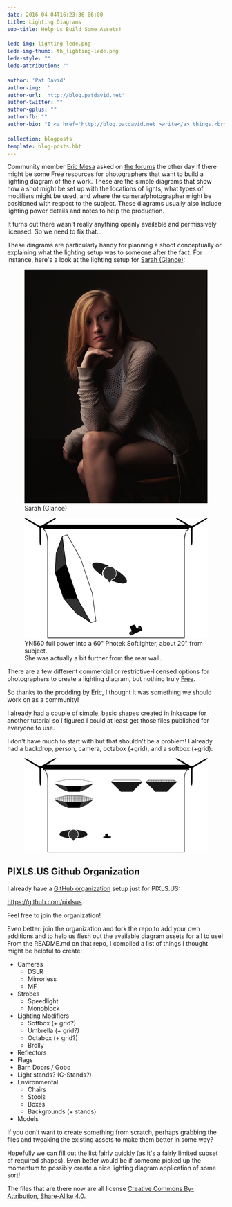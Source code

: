 ```yaml
---
date: 2016-04-04T16:23:36-06:00
title: Lighting Diagrams
sub-title: Help Us Build Some Assets!

lede-img: lighting-lede.png
lede-img-thumb: th_lighting-lede.png
lede-style: ""
lede-attribution: ""

author: 'Pat David'
author-img: ''
author-url: 'http://blog.patdavid.net'
author-twitter: ""
author-gplus: ""
author-fb: ""
author-bio: "I <a href='http://blog.patdavid.net'>write</a> things.<br>I <a href='http://www.flickr.com/photos/patdavid'>photograph</a> things.<br>Sometimes they <a href='https://pixls.us'>meet</a>."

collection: blogposts 
template: blog-posts.hbt
---
```


Community member [Eric Mesa][] asked on [the forums][] the other day if there might be some Free resources for photographers that want to build a lighting diagram of their work.  These are the simple diagrams that show how a shot might be set up with the locations of lights, what types of modifiers might be used, and where the camera/photographer might be positioned with respect to the subject.  These diagrams usually also include lighting power details and notes to help the production.

It turns out there wasn't really anything openly available and permissively licensed.  So we need to fix that...

[Eric Mesa]: http://www.ericsbinaryworld.com/
[the forums]: https://discuss.pixls.us/t/is-there-a-good-lighting-setup-template-for-gimp/1179/

<!-- more -->

These diagrams are particularly handy for planning a shoot conceptually or explaining what the lighting setup was to someone after the fact.  For instance, here's a look at the lighting setup for [Sarah (Glance)][sarah]:

[sarah]: https://www.flickr.com/photos/patdavid/14297966412

<figure>
<img src='sarah-glance.jpg' alt='Sarah (Glance) by Pat David'>
<figcaption>
Sarah (Glance)
</figcaption>
</figure>

<figure>
<img src='sarah-glance.png' alt='Sarah (Glance) Lighting Diagram'>
<figcaption>
YN560 full power into a 60" Photek Softlighter, about 20" from subject.<br>
She was actually a bit further from the rear wall...
</figcaption>
</figure>

There are a few different commercial or restrictive-licensed options for photographers to create a lighting diagram, but nothing truly [Free][].

So thanks to the prodding by Eric, I thought it was something we should work on as a community!

I already had a couple of simple, basic shapes created in [Inkscape][] for another tutorial so I figured I could at least get those files published for everyone to use.

I don't have much to start with but that shouldn't be a problem!  I already had a backdrop, person, camera, octabox (+grid), and a softbox (+grid):

<figure>
<img src='lighting-assets.png' alt='Lighting Diagram Assets'>
</figure>

## PIXLS.US Github Organization

I already have a [GitHub organization][github] setup just for PIXLS.US:

https://github.com/pixlsus

Feel free to join the organization!

Even better: join the organization and fork the repo to add your own additions and to help us flesh out the available diagram assets for all to use!
From the README.md on that repo, I compiled a list of things I thought might be helpful to create:

* Cameras
    * DSLR
    * Mirrorless
    * MF
* Strobes
    * Speedlight
    * Monoblock
* Lighting Modifiers
    * Softbox (+ grid?)
    * Umbrella (+ grid?)
    * Octabox (+ grid?)
    * Brolly
* Reflectors
* Flags
* Barn Doors / Gobo
* Light stands? (C-Stands?)
* Environmental
    * Chairs
    * Stools
    * Boxes
    * Backgrounds (+ stands)
* Models

If you don't want to create something from scratch, perhaps grabbing the files and tweaking the existing assets to make them better in some way?

Hopefully we can fill out the list fairly quickly (as it's a fairly limited subset of required shapes).  Even better would be if someone picked up the momentum to possibly create a nice lighting diagram application of some sort!

The files that are there now are all license [Creative Commons By-Attribution, Share-Alike 4.0](https://creativecommons.org/licenses/by-sa/4.0/).


[Free]: http://www.gnu.org/philosophy/free-sw.en.html
[Inkscape]: https://inkscape.org
[GitHub]: https://github.com/pixlsus

<style>
li {
    margin-bottom: initial;
}
</style>

